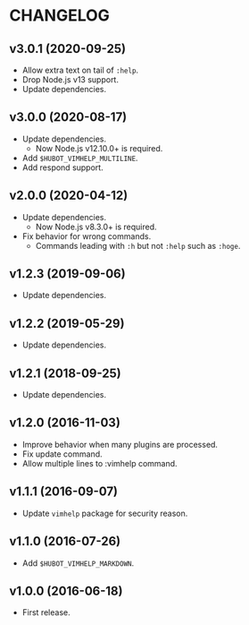 # CHANGELOG

## v3.0.1 (2020-09-25)

- Allow extra text on tail of `:help`.
- Drop Node.js v13 support.
- Update dependencies.


## v3.0.0 (2020-08-17)

- Update dependencies.
  - Now Node.js v12.10.0+ is required.
- Add `$HUBOT_VIMHELP_MULTILINE`.
- Add respond support.


## v2.0.0 (2020-04-12)

- Update dependencies.
  - Now Node.js v8.3.0+ is required.
- Fix behavior for wrong commands.
  - Commands leading with `:h` but not `:help` such as `:hoge`.


## v1.2.3 (2019-09-06)

- Update dependencies.


## v1.2.2 (2019-05-29)

- Update dependencies.


## v1.2.1 (2018-09-25)

- Update dependencies.


## v1.2.0 (2016-11-03)

- Improve behavior when many plugins are processed.
- Fix update command.
- Allow multiple lines to :vimhelp command.


## v1.1.1 (2016-09-07)

- Update `vimhelp` package for security reason.


## v1.1.0 (2016-07-26)

- Add `$HUBOT_VIMHELP_MARKDOWN`.


## v1.0.0 (2016-06-18)

- First release.
